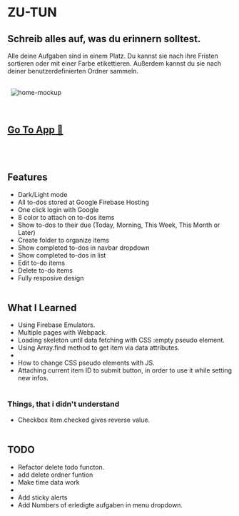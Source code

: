 # ZU-TUN

## Schreib alles auf, was du erinnern solltest.

Alle deine Aufgaben sind in einem Platz. Du kannst sie nach ihre Fristen sortieren oder mit einer Farbe etikettieren. Außerdem kannst du sie nach deiner benutzerdefinierten Ordner sammeln.

\
&nbsp;
![home-mockup](https://user-images.githubusercontent.com/58932692/133920768-48316725-b434-4b0f-a1e6-42f04d7e233e.png)
\
&nbsp;
\
&nbsp;

## [Go To App 🔗](https://zu-tun.web.app)

\
&nbsp;

## Features

- Dark/Light mode
- All to-dos stored at Google Firebase Hosting
- One click login with Google
- 8 color to attach on to-dos items
- Show to-dos to their due (Today, Morning, This Week, This Month or Later)
- Create folder to organize items
- Show completed to-dos in navbar dropdown
- Show completed to-dos in list
- Edit to-do items
- Delete to-do items
- Fully resposive design
  \
  &nbsp;

## What I Learned

- Using Firebase Emulators.
- Multiple pages with Webpack.
- Loading skeleton until data fetching with CSS :empty pseudo element.
- Using Array.find method to get item via data attributes.
-
- How to change CSS pseudo elements with JS.
- Attaching current item ID to submit button, in order to use it while setting new infos.
  \
  &nbsp;

### Things, that i didn't understand

- Checkbox item.checked gives reverse value.
  \
  &nbsp;

## TODO

- Refactor delete todo functon.
- add delete ordner funtion
- Make time data work
-
- Add sticky alerts
- Add Numbers of erledigte aufgaben in menu dropdown.
